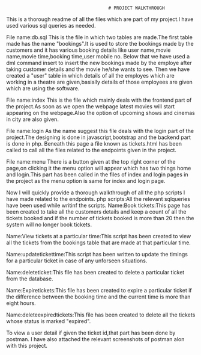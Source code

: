                                           # PROJECT WALKTHROUGH
This is a thorough readme of all the files which are part of my project.I have used various sql queries as needed. 

File name:db.sql
This is the file in which two tables are made.The first table made has the name "bookings".It is used to store the bookings made by the customers and it has various booking details 
like user name,movie name,movie time,booking time,user mobile no.
Below that we have used a dml command insert to insert the new bookings made by the employe after taking customer details and the movie he/she wants to see.
Then we have created a "user" table in which details of all the employes which are working in a theatre are given,basially details 
of those employees are given which are using the software.

File name:index
This is the file which mainly deals with the frontend part of the project.As soon as we open the webpage latest movies will start appearing on the webpage.Also the option of
upcoming shows and cinemas in city are also given.

File name:login
As the name suggest  this file deals with the login part of the project.The designing is done in javascript,bootstrap and the backend part is done in php.
Beneath this page a file known as tickets.html has been called to call all the files related to the endpoints given in the project.

File name:menu
There is a button given at the top right corner of the page,on clicking it the menu option will appear which has two things home and login.This part has been called in the files of 
index and login pages in the project as the menu option is same for index and login page.

Now I will quickly provide a thorough walkthrough of  all the php scripts I have made related to the endpoints.
php scripts:All the relevant sqlqueries have been used while writinf the scripts.
Name:Book tickets:This page has been created to take all the customers details and keep a count of all the tickets booked and if the number of tickets booked is more than 20 then 
the system will no longer book tickets.

Name:View tickets at a particular time:This script has been created to view all the tickets from the bookings table that are made at that particular time. 

Name:updatetickettime:This script has been written to update the timings for a particular ticket in case of any unforseen situations.

Name:deleteticket:This file has been created to delete a particular ticket from the database.

Name:Expiretickets:This file has been created to expire a particular ticket if the difference between the booking time and the current time is more than eight hours.

Name:deleteexpiredtickets:This file has been created to delete all the tickets whose status is marked "expired".

To view a user detail if given the ticket id,that part has been done by postman.
I have also attached the relevant screenshots of postman alon with this project.


